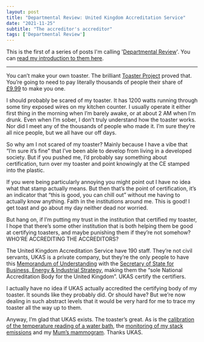 ```yaml
---
layout: post
title: "Departmental Review: United Kingdom Accreditation Service"
date: "2021-11-25"
subtitle: "The accreditor's accreditor"
tags: ['Departmental Review']
---
```


This is the first of a series of posts I'm calling '[Departmental Review](/tag/departmental-review/)'. You can [read my introduction to them here](/2021/11/24/departmental-review-introduction.html).

---

You can’t make your own toaster. The brilliant [Toaster Project](http://www.thomasthwaites.com/the-toaster-project/) proved that. You’re going to need to pay literally thousands of people their share of [£9.99](https://www.argos.co.uk/product/9300804) to make you one.

I should probably be scared of my toaster. It has 1200 watts running through some tiny exposed wires on my kitchen counter. I usually operate it either first thing in the morning when I’m barely awake, or at about 2 AM when I’m drunk. Even when I’m sober, I don’t truly understand how the toaster works. Nor did I meet any of the thousands of people who made it. I’m sure they’re all nice people, but we all have our off days.

So why am I not scared of my toaster? Mainly because I have a vibe that “I’m sure it’s fine” that I’ve been able to develop from living in a developed society. But if you pushed me, I’d probably say something about certification, turn over my toaster and point knowingly at the CE stamped into the plastic.

If you were being particularly annoying you might point out I have no idea what that stamp actually means. But then that’s the point of certification, it’s an indicator that “this is good, you can chill out” without me having to actually know anything. Faith in the institutions around me. This is good! I get toast and go about my day neither dead nor worried.

But hang on, if I’m putting my trust in the institution that certified my toaster, I hope that there’s some other institution that is both helping them be good at certifying toasters, and maybe punishing them if they’re not somehow? WHO’RE ACCREDITING THE ACCREDITORS?

The United Kingdom Accreditation Service have 190 staff. They’re not civil servants, UKAS is a private company, but they’re the only people to have this [Memorandum of Understanding](https://www.gov.uk/government/publications/memorandum-of-understanding-between-department-for-business-innovation-and-skills-and-united-kingdom-accreditation-service--4) with the [Secretary of State for Business, Energy & Industrial Strategy](https://en.wikipedia.org/wiki/Secretary_of_State_for_Business,_Energy_and_Industrial_Strategy), making them the “sole National Accreditation Body for the United Kingdom”. UKAS certify the certifiers.

I actually have no idea if UKAS actually accredited the certifying body of my toaster. It sounds like they probably did. Or should have? But we’re now dealing in such abstract levels that it would be very hard for me to trace my toaster all the way up to them.

Anyway, I’m glad that UKAS exists. The toaster’s great. As is the [calibration of the temperature reading of a water bath](https://www.ukas.com/find-an-organisation/browse-by-category/?cat=985), the [monitoring of my stack emissions](https://www.ukas.com/find-an-organisation/browse-by-category/?cat=307) and my [Mum’s mammogram](https://www.ukas.com/find-an-organisation/browse-by-category/?cat=287). Thanks UKAS.
